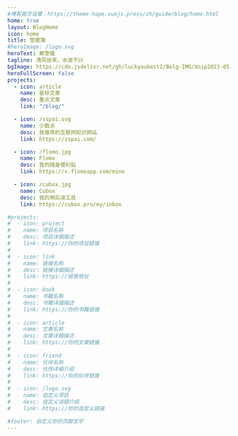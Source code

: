 ```yaml
---
#博客首页设置：https://theme-hope.vuejs.press/zh/guide/blog/home.html
home: true
layout: BlogHome
icon: home
title: 箜篌簿
#heroImage: /logo.svg
heroText: 蔡箜篌
tagline: 清风徐来，水波不兴
bgImage: https://cdn.jsdelivr.net/gh/luckyoubest2/Bolg-IMG/Xnip2023-05-29_16-22-13.jpg
heroFullScreen: false
projects:
  - icon: article
    name: 星标文章
    desc: 重点文章
    link: "/blog/"

  - icon: /sspai.svg
    name: 少数派
    desc: 我推荐的互联网知识网站
    link: https://sspai.com/

  - icon: /flomo.jpg
    name: Flomo
    desc: 我的随身便利贴
    link: https://v.flomoapp.com/mine

  - icon: /cubox.jpg
    name: Cubox
    desc: 我的稍后读工具
    link: https://cubox.pro/my/inbox

#projects:
#  - icon: project
#    name: 项目名称
#    desc: 项目详细描述
#    link: https://你的项目链接
#
#  - icon: link
#    name: 链接名称
#    desc: 链接详细描述
#    link: https://链接地址
#
#  - icon: book
#    name: 书籍名称
#    desc: 书籍详细描述
#    link: https://你的书籍链接
#
#  - icon: article
#    name: 文章名称
#    desc: 文章详细描述
#    link: https://你的文章链接
#
#  - icon: friend
#    name: 伙伴名称
#    desc: 伙伴详细介绍
#    link: https://你的伙伴链接
#
#  - icon: /logo.svg
#    name: 自定义项目
#    desc: 自定义详细介绍
#    link: https://你的自定义链接

#footer: 自定义你的页脚文字
---
```

